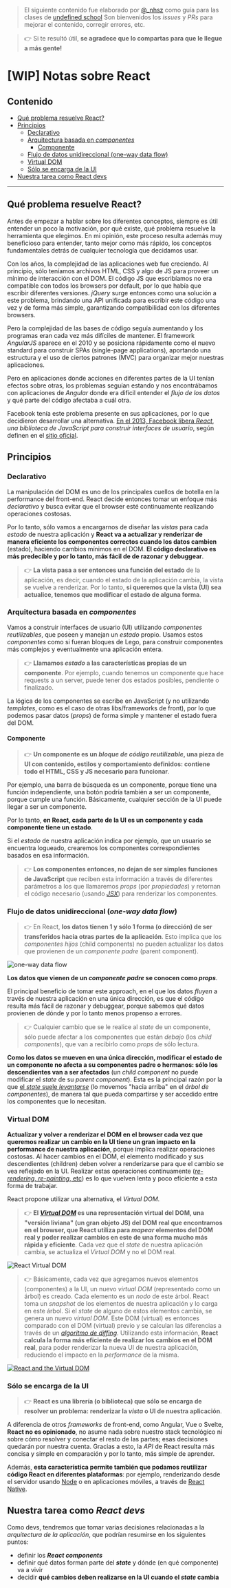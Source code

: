 > El siguiente contenido fue elaborado por [@_nhsz](https://twitter.com/_nhsz) como guía para las clases de [undefined school](https://twitter.com/undefinedSchool)
> Son bienvenidos los _issues_ y _PRs_ para mejorar el contenido, corregir errores, etc. 

> 👉 Si te resultó útil, **se agradece que lo compartas para que le llegue a más gente!**

# [WIP] Notas sobre React

## Contenido

- [Qué problema resuelve React?](https://github.com/undefinedschool/notes-react#qu%C3%A9-problema-resuelve-react)
- [Principios](https://github.com/undefinedschool/notes-react#principios)
  - [Declarativo](https://github.com/undefinedschool/notes-react#declarativo)
  - [Arquitectura basada en _componentes_](https://github.com/undefinedschool/notes-react#arquitectura-basada-en-componentes)
    - [Componente](https://github.com/undefinedschool/notes-react#componente)
  - [Flujo de datos unidireccional (one-way data flow)](https://github.com/undefinedschool/notes-react#flujo-de-datos-unidireccional-one-way-data-flow)
  - [Virtual DOM](https://github.com/undefinedschool/notes-react#virtual-dom)
  - [Sólo se encarga de la UI](https://github.com/undefinedschool/notes-react#s%C3%B3lo-se-encarga-de-la-ui)
- [Nuestra tarea como React devs](https://github.com/undefinedschool/notes-react#nuestra-tarea-como-react-devs)

---

## Qué problema resuelve React?

Antes de empezar a hablar sobre los diferentes conceptos, siempre es útil entender un poco la motivación, por qué existe, qué problema resuelve la herramienta que elegimos. En mi opinión, este proceso resulta además muy beneficioso para entender, tanto mejor como más rápido, los conceptos fundamentales detrás de cualquier tecnología que decidamos usar.

Con los años, la complejidad de las aplicaciones web fue creciendo. Al principio, sólo teníamos archivos HTML, CSS y algo de JS para proveer un mínimo de interacción con el DOM. El código JS que escribíamos no era compatible con todos los browsers por default, por lo que había que escribir diferentes versiones. _jQuery_ surge entonces como una solución a este problema, brindando una API unificada para escribir este código una vez y de forma más simple, garantizando compatibilidad con los diferentes browsers. 

Pero la complejidad de las bases de código seguía aumentando y los programas eran cada vez más difíciles de mantener. El framework _AngularJS_ aparece en el 2010 y se posiciona rápidamente como el nuevo standard para construir SPAs (single-page applications), aportando una estructura y el uso de ciertos patrones (MVC) para organizar mejor nuestras aplicaciones.

Pero en aplicaciones donde acciones en diferentes partes de la UI tenían efectos sobre otras, los problemas seguían estando y nos encontrábamos con aplicaciones de _Angular_ donde era difícil entender el _flujo de los datos_ y qué parte del código afectaba a cuál otra. 

Facebook tenía este problema presente en sus aplicaciones, por lo que decidieron desarrollar una alternativa. [En el 2013, Facebook libera _React_](https://www.youtube.com/watch?v=GW0rj4sNH2w), _una biblioteca de JavaScript para construir interfaces de usuario_, según definen en el [sitio oficial](https://reactjs.org/). 

## Principios

### Declarativo

La manipulación del DOM es uno de los principales cuellos de botella en la performance del front-end. React decide entonces tomar un enfoque más _declarativo_ y busca evitar que el browser esté continuamente realizando operaciones costosas.

Por lo tanto, sólo vamos a encargarnos de diseñar las _vistas_ para cada _estado_ de nuestra aplicación y **React va a actualizar y renderizar de manera eficiente los componentes correctos cuando los datos cambien** (estado), haciendo cambios mínimos en el DOM. **El código declarativo es más predecible y por lo tanto, más fácil de de razonar y debuggear**.

> 👉 **La vista pasa a ser entonces una función del estado** de la aplicación, es decir, cuando el estado de la aplicación cambia, la vista se vuelve a renderizar. Por lo tanto, **si queremos que la vista (UI) sea actualice, tenemos que modificar el estado de alguna forma**.

### Arquitectura basada en _componentes_

Vamos a construir interfaces de usuario (UI) utilizando _componentes reutilizables_, que poseen y manejan un _estado_ propio. Usamos estos _componentes_ como si fueran bloques de Lego, para construir componentes más complejos y eventualmente una aplicación entera.

> 👉 **Llamamos _estado_ a las características propias de un componente**. Por ejemplo, cuando tenemos un componente que hace requests a un server, puede tener dos estados posibles, pendiente o finalizado.

La lógica de los componentes se escribe en JavaScript (y no utilizando _templates_, como es el caso de otras libs/frameworks de front), por lo que podemos pasar datos (_props_) de forma simple y mantener el estado fuera del DOM.

#### Componente

> 👉 **Un componente es un _bloque de código reutilizable_, una pieza de UI con contenido, estilos y comportamiento definidos: contiene todo el HTML, CSS y JS necesario para funcionar**. 

Por ejemplo, una barra de búsqueda es un componente, porque tiene una función independiente, una botón podría también a ser un componente, porque cumple una función. Básicamente, cualquier sección de la UI puede llegar a ser un componente.

Por lo tanto, **en React, cada parte de la UI es un componente y cada componente tiene un estado**.

Si el _estado_ de nuestra aplicación indica por ejemplo, que un usuario se encuentra logueado, crearemos los componentes correspondientes basados en esa información.

> 👉 **Los componentes entonces, no dejan de ser simples funciones de JavaScript** que reciben esta información a través de diferentes parámetros a los que llamaremos _props_ (por _propiedades_) y retornan el código necesario (usando [_JSX_](https://reactjs.org/docs/introducing-jsx.html)) para renderizar los componentes.

### Flujo de datos unidireccional (_one-way data flow_)

> 👉 En React,  **los datos tienen 1 y sólo 1 forma (o dirección) de ser transferidos hacia otras partes de la aplicación**. Esto implica que los _componentes hijos_ (child components) no pueden actualizar los datos que provienen de un _componente padre_ (parent component). 

![one-way data flow](https://image.slidesharecdn.com/wjkqukgsqgm2vger5dnt-signature-2cf736e9b897e2aaaa6315f9d31d6951ba19fae7560fe278cefb4644ac0753c6-poli-170428114140/95/ndc17-unrealjs-ue4-35-638.jpg?cb=1493434725)

**Los datos que vienen de un _componente padre_ se conocen como _props_**. 

El principal beneficio de tomar este approach, en el que los datos _fluyen_ a través de nuestra aplicación en una única dirección, es que el código resulta más fácil de razonar y debuggear, porque sabemos qué datos provienen de dónde y por lo tanto menos propenso a errores.

> 👉 Cualquier cambio que se le realice al _state_ de un componente, sólo puede afectar a los componentes que están _debajo_ (los _child components_), que van a recibirlo como _props_ de sólo lectura. 

**Como los datos se mueven en una única dirección, modificar el estado de un componente no afecta a su componentes padre o hermanos: sólo los descendientes van a ser afectados**  (un _child component_ no puede modificar el _state_ de su _parent component_). Esta es la principal razón por la que [el _state_ suele _levantarse_](https://reactjs.org/docs/lifting-state-up.html) (lo movemos "hacia arriba" en el _árbol de componentes_), de manera tal que pueda compartirse y ser accedido entre los componentes que lo necesitan.

### Virtual DOM

**Actualizar y volver a renderizar el DOM en el browser cada vez que queremos realizar un cambio en la UI tiene un gran impacto en la performance de nuestra aplicación**, porque implica realizar operaciones costosas. Al hacer cambios en el DOM, el elemento modificado y sus descendientes (children) deben volver a renderizarse para que el cambio se vea reflejado en la UI. Realizar estas operaciones continuamente ([_re-rendering_, _re-painting_, etc](https://developers.google.com/web/fundamentals/performance/critical-rendering-path/render-tree-construction)) es lo que vuelven lenta y poco eficiente a esta forma de trabajar.

React propone utilizar una alternativa, el _Virtual DOM_.

> 👉 **El [_Virtual DOM_](https://programmingwithmosh.com/react/react-virtual-dom-explained/) es una representación virtual del DOM, una "versión liviana" (un gran objeto JS) del DOM real que encontramos en el browser, que React utiliza para _mapear_ elementos del DOM real y poder realizar cambios en este de una forma mucho más rápida y eficiente**. Cada vez que el _state_ de nuestra aplicación cambia, se actualiza el _Virtual DOM_ y no el DOM real.

![React Virtual DOM](https://miro.medium.com/max/2048/1*wrh_lW6mpQHRsuGtw1FuqA.png)

> 👉 Básicamente, cada vez que agregamos nuevos elementos (componentes) a la UI, un nuevo _virtual DOM_ (representado como un árbol) es creado. Cada elemento es un _nodo_ de este árbol. React toma un _snapshot_ de los elementos de nuestra aplicación y lo carga en este árbol. Si el _state_ de alguno de estos elementos cambia, se genera un nuevo _virtual DOM_. Este DOM (virtual) es entonces comparado con el DOM (virtual) previo y se calculan las diferencias a través de un [_algoritmo de diffing_](https://medium.com/@gethylgeorge/how-virtual-dom-and-diffing-works-in-react-6fc805f9f84e). Utilizando esta información, **React calcula la forma más eficiente de realizar los cambios en el DOM real**, para poder renderizar la nueva UI de nuestra aplicación, reduciendo el impacto en la _performance_ de la misma.

[![React and the Virtual DOM](https://img.youtube.com/vi/BYbgopx44vo/0.jpg)](https://www.youtube.com/watch?v=BYbgopx44vo)

### Sólo se encarga de la UI

> 👉 **React es una librería (o biblioteca) que sólo se encarga de resolver un problema: renderizar la _vista_ o UI de nuestra aplicación**. 

A diferencia de otros _frameworks_ de front-end, como Angular, Vue o Svelte, **React no es opinionado**, no asume nada sobre nuestro stack tecnológico ni sobre cómo resolver y conectar el resto de las partes; esas decisiones quedarán por nuestra cuenta. Gracias a esto, la _API_ de React resulta más concisa y simple en comparación y por lo tanto, más simple de aprender.

Además, **esta característica permite también que podamos reutilizar código React en diferentes plataformas**: por ejemplo, renderizando desde el servidor usando [Node](https://nodejs.org/) o en aplicaciones móviles, a través de [React Native](https://facebook.github.io/react-native/).

## Nuestra tarea como _React devs_

Como devs, tendremos que tomar varias decisiones relacionadas a la _arquitectura de la aplicación_, que podrían resumirse en los siguientes puntos:

- definir los **_React components_**
- definir qué datos forman parte del **_state_** y dónde (en qué componente) va a vivir
- decidir **qué cambios deben realizarse en la UI cuando el _state_ cambia**
